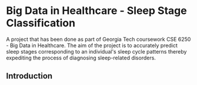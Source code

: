 # Big Data in Healthcare - Sleep Stage Classification
A project that has been done as part of Georgia Tech coursework CSE 6250 - Big Data in Healthcare. The aim of the project is to accurately predict sleep stages corresponding to an individual's sleep cycle patterns thereby expediting the process of diagnosing sleep-related disorders.
## Introduction
